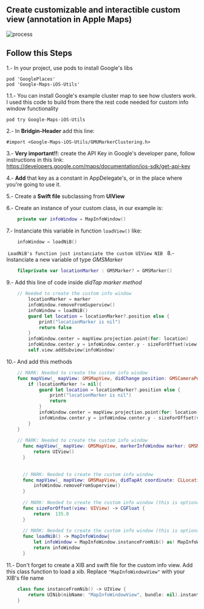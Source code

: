 ## Create customizable and interactible custom view (annotation in Apple Maps)

![process](https://cloud.githubusercontent.com/assets/724536/26211835/c3a6146e-3bf3-11e7-853d-08ed197119c5.gif)

## Follow this Steps

1.- In your project, use pods to install Google's libs

    pod 'GooglePlaces'
    pod 'Google-Maps-iOS-Utils'
    
1.1.- You can install Google's example cluster map to see how clusters work. I used this code to build from there the rest code needed for custom info window functionality 

    pod try Google-Maps-iOS-Utils

2.- In **Bridgin-Header** add this line:

    #import <Google-Maps-iOS-Utils/GMUMarkerClustering.h>

3.- **Very important!!**: create the API Key in Google's developer pane, follow instructions in this link: https://developers.google.com/maps/documentation/ios-sdk/get-api-key

4.- **Add** that key as a constant in AppDelegate's, or in the place where you're going to use it.

5.- Create a **Swift file** subclassing from **UIView**

6.- Create an instance of your custom class, in our example is:

```swift
    private var infoWindow = MapInfoWindow()
```    

7.- Instanciate this variable in function `loadView()` like:

```swift
    infoWindow = loadNiB()
```

  `LoadNiB's function just instanciate the custom UIView NIB`
  
8.- Instanciate a new variable of type *GMSMarker*

```swift
    fileprivate var locationMarker : GMSMarker? = GMSMarker()
```

9.- Add this line of code inside *didTap marker method*

```swift
    // Needed to create the custom info window
        locationMarker = marker
        infoWindow.removeFromSuperview()
        infoWindow = loadNiB()
        guard let location = locationMarker?.position else {
            print("locationMarker is nil")
            return false
        }
        infoWindow.center = mapView.projection.point(for: location)
        infoWindow.center.y = infoWindow.center.y - sizeForOffset(view: infoWindow)
        self.view.addSubview(infoWindow)
```

10.- And add this methods 

```swift
    // MARK: Needed to create the custom info window
    func mapView(_ mapView: GMSMapView, didChange position: GMSCameraPosition) {
        if (locationMarker != nil){
            guard let location = locationMarker?.position else {
                print("locationMarker is nil")
                return
            }
            infoWindow.center = mapView.projection.point(for: location)
            infoWindow.center.y = infoWindow.center.y - sizeForOffset(view: infoWindow)
        }
    }
    
    // MARK: Needed to create the custom info window
      func mapView(_ mapView: GMSMapView, markerInfoWindow marker: GMSMarker) -> UIView? {
          return UIView()
      }
  
      
      // MARK: Needed to create the custom info window
      func mapView(_ mapView: GMSMapView, didTapAt coordinate: CLLocationCoordinate2D) {
          infoWindow.removeFromSuperview()
      }
      
      // MARK: Needed to create the custom info window (this is optional)
      func sizeForOffset(view: UIView) -> CGFloat {
          return  135.0
      }
      
      // MARK: Needed to create the custom info window (this is optional)
      func loadNiB() -> MapInfoWindow{
          let infoWindow = MapInfoWindow.instanceFromNib() as! MapInfoWindow
          return infoWindow
      }
```

11.- Don't forget to create a XIB and swift file for the custom info view. Add this class function to load a xib. Replace `"MapInfoWindowView"` with your XIB's file name

```swift
    class func instanceFromNib() -> UIView {
        return UINib(nibName: "MapInfoWindowView", bundle: nil).instantiate(withOwner: self, options: nil).first as! UIView
    }
```

